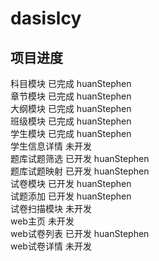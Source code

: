 # dasislcy

项目进度
--------
科目模块           已完成   huanStephen\
章节模块           已完成   huanStephen\
大纲模块           已完成   huanStephen\
班级模块           已完成   huanStephen\
学生模块           已完成   huanStephen\
  学生信息详情     未开发   \
题库试题筛选       已开发   huanStephen\
题库试题映射       已开发   huanStephen\
试卷模块           已开发   huanStephen\
  试题添加         已开发   huanStephen\
试卷扫描模块       未开发   \
web主页            未开发  \
web试卷列表        已开发   huanStephen\
  web试卷详情      未开发   
  
